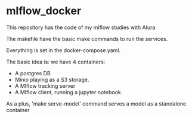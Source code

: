 # mlflow_docker
This repository has the code of my mlflow studies with Alura

The makefile have the basic make commands to run the services.

Everything is set in the docker-compose.yaml.

The basic idea is: we have 4 containers:
- A postgres DB
- Minio playing as a S3 storage.
- A Mlflow tracking server
- A Mlflow client, running a jupyter notebook.

As a plus, 'make serve-model' command serves a model as a standalone container 
